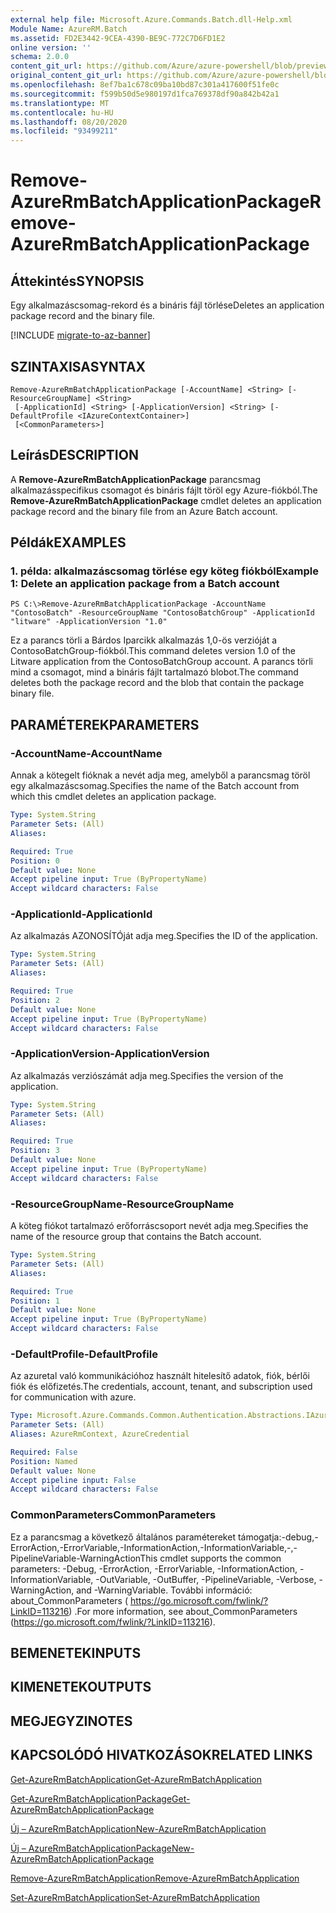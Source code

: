 ```yaml
---
external help file: Microsoft.Azure.Commands.Batch.dll-Help.xml
Module Name: AzureRM.Batch
ms.assetid: FD2E3442-9CEA-4390-BE9C-772C7D6FD1E2
online version: ''
schema: 2.0.0
content_git_url: https://github.com/Azure/azure-powershell/blob/preview/src/ResourceManager/AzureBatch/Commands.Batch/help/Remove-AzureRmBatchApplicationPackage.md
original_content_git_url: https://github.com/Azure/azure-powershell/blob/preview/src/ResourceManager/AzureBatch/Commands.Batch/help/Remove-AzureRmBatchApplicationPackage.md
ms.openlocfilehash: 8ef7ba1c678c09ba10bd87c301a417600f51fe0c
ms.sourcegitcommit: f599b50d5e980197d1fca769378df90a842b42a1
ms.translationtype: MT
ms.contentlocale: hu-HU
ms.lasthandoff: 08/20/2020
ms.locfileid: "93499211"
---
```

# <span data-ttu-id="6d597-101">Remove-AzureRmBatchApplicationPackage</span><span class="sxs-lookup"><span data-stu-id="6d597-101">Remove-AzureRmBatchApplicationPackage</span></span>

## <span data-ttu-id="6d597-102">Áttekintés</span><span class="sxs-lookup"><span data-stu-id="6d597-102">SYNOPSIS</span></span>
<span data-ttu-id="6d597-103">Egy alkalmazáscsomag-rekord és a bináris fájl törlése</span><span class="sxs-lookup"><span data-stu-id="6d597-103">Deletes an application package record and the binary file.</span></span>

[!INCLUDE [migrate-to-az-banner](../../includes/migrate-to-az-banner.md)]

## <span data-ttu-id="6d597-104">SZINTAXISA</span><span class="sxs-lookup"><span data-stu-id="6d597-104">SYNTAX</span></span>

```
Remove-AzureRmBatchApplicationPackage [-AccountName] <String> [-ResourceGroupName] <String>
 [-ApplicationId] <String> [-ApplicationVersion] <String> [-DefaultProfile <IAzureContextContainer>]
 [<CommonParameters>]
```

## <span data-ttu-id="6d597-105">Leírás</span><span class="sxs-lookup"><span data-stu-id="6d597-105">DESCRIPTION</span></span>
<span data-ttu-id="6d597-106">A **Remove-AzureRmBatchApplicationPackage** parancsmag alkalmazásspecifikus csomagot és bináris fájlt töröl egy Azure-fiókból.</span><span class="sxs-lookup"><span data-stu-id="6d597-106">The **Remove-AzureRmBatchApplicationPackage** cmdlet deletes an application package record and the binary file from an Azure Batch account.</span></span>

## <span data-ttu-id="6d597-107">Példák</span><span class="sxs-lookup"><span data-stu-id="6d597-107">EXAMPLES</span></span>

### <span data-ttu-id="6d597-108">1. példa: alkalmazáscsomag törlése egy köteg fiókból</span><span class="sxs-lookup"><span data-stu-id="6d597-108">Example 1: Delete an application package from a Batch account</span></span>
```
PS C:\>Remove-AzureRmBatchApplicationPackage -AccountName "ContosoBatch" -ResourceGroupName "ContosoBatchGroup" -ApplicationId "litware" -ApplicationVersion "1.0"
```

<span data-ttu-id="6d597-109">Ez a parancs törli a Bárdos Iparcikk alkalmazás 1,0-ös verzióját a ContosoBatchGroup-fiókból.</span><span class="sxs-lookup"><span data-stu-id="6d597-109">This command deletes version 1.0 of the Litware application from the ContosoBatchGroup account.</span></span>
<span data-ttu-id="6d597-110">A parancs törli mind a csomagot, mind a bináris fájlt tartalmazó blobot.</span><span class="sxs-lookup"><span data-stu-id="6d597-110">The command deletes both the package record and the blob that contain the package binary file.</span></span>

## <span data-ttu-id="6d597-111">PARAMÉTEREK</span><span class="sxs-lookup"><span data-stu-id="6d597-111">PARAMETERS</span></span>

### <span data-ttu-id="6d597-112">-AccountName</span><span class="sxs-lookup"><span data-stu-id="6d597-112">-AccountName</span></span>
<span data-ttu-id="6d597-113">Annak a kötegelt fióknak a nevét adja meg, amelyből a parancsmag töröl egy alkalmazáscsomag.</span><span class="sxs-lookup"><span data-stu-id="6d597-113">Specifies the name of the Batch account from which this cmdlet deletes an application package.</span></span>

```yaml
Type: System.String
Parameter Sets: (All)
Aliases: 

Required: True
Position: 0
Default value: None
Accept pipeline input: True (ByPropertyName)
Accept wildcard characters: False
```

### <span data-ttu-id="6d597-114">-ApplicationId</span><span class="sxs-lookup"><span data-stu-id="6d597-114">-ApplicationId</span></span>
<span data-ttu-id="6d597-115">Az alkalmazás AZONOSÍTÓját adja meg.</span><span class="sxs-lookup"><span data-stu-id="6d597-115">Specifies the ID of the application.</span></span>

```yaml
Type: System.String
Parameter Sets: (All)
Aliases: 

Required: True
Position: 2
Default value: None
Accept pipeline input: True (ByPropertyName)
Accept wildcard characters: False
```

### <span data-ttu-id="6d597-116">-ApplicationVersion</span><span class="sxs-lookup"><span data-stu-id="6d597-116">-ApplicationVersion</span></span>
<span data-ttu-id="6d597-117">Az alkalmazás verziószámát adja meg.</span><span class="sxs-lookup"><span data-stu-id="6d597-117">Specifies the version of the application.</span></span>

```yaml
Type: System.String
Parameter Sets: (All)
Aliases: 

Required: True
Position: 3
Default value: None
Accept pipeline input: True (ByPropertyName)
Accept wildcard characters: False
```

### <span data-ttu-id="6d597-118">-ResourceGroupName</span><span class="sxs-lookup"><span data-stu-id="6d597-118">-ResourceGroupName</span></span>
<span data-ttu-id="6d597-119">A köteg fiókot tartalmazó erőforráscsoport nevét adja meg.</span><span class="sxs-lookup"><span data-stu-id="6d597-119">Specifies the name of the resource group that contains the Batch account.</span></span>

```yaml
Type: System.String
Parameter Sets: (All)
Aliases: 

Required: True
Position: 1
Default value: None
Accept pipeline input: True (ByPropertyName)
Accept wildcard characters: False
```

### <span data-ttu-id="6d597-120">-DefaultProfile</span><span class="sxs-lookup"><span data-stu-id="6d597-120">-DefaultProfile</span></span>
<span data-ttu-id="6d597-121">Az azuretal való kommunikációhoz használt hitelesítő adatok, fiók, bérlői fiók és előfizetés.</span><span class="sxs-lookup"><span data-stu-id="6d597-121">The credentials, account, tenant, and subscription used for communication with azure.</span></span>

```yaml
Type: Microsoft.Azure.Commands.Common.Authentication.Abstractions.IAzureContextContainer
Parameter Sets: (All)
Aliases: AzureRmContext, AzureCredential

Required: False
Position: Named
Default value: None
Accept pipeline input: False
Accept wildcard characters: False
```

### <span data-ttu-id="6d597-122">CommonParameters</span><span class="sxs-lookup"><span data-stu-id="6d597-122">CommonParameters</span></span>
<span data-ttu-id="6d597-123">Ez a parancsmag a következő általános paramétereket támogatja:-debug,-ErrorAction,-ErrorVariable,-InformationAction,-InformationVariable,-,-PipelineVariable-WarningAction</span><span class="sxs-lookup"><span data-stu-id="6d597-123">This cmdlet supports the common parameters: -Debug, -ErrorAction, -ErrorVariable, -InformationAction, -InformationVariable, -OutVariable, -OutBuffer, -PipelineVariable, -Verbose, -WarningAction, and -WarningVariable.</span></span> <span data-ttu-id="6d597-124">További információ: about_CommonParameters ( https://go.microsoft.com/fwlink/?LinkID=113216) .</span><span class="sxs-lookup"><span data-stu-id="6d597-124">For more information, see about_CommonParameters (https://go.microsoft.com/fwlink/?LinkID=113216).</span></span>

## <span data-ttu-id="6d597-125">BEMENETEK</span><span class="sxs-lookup"><span data-stu-id="6d597-125">INPUTS</span></span>

## <span data-ttu-id="6d597-126">KIMENETEK</span><span class="sxs-lookup"><span data-stu-id="6d597-126">OUTPUTS</span></span>

## <span data-ttu-id="6d597-127">MEGJEGYZI</span><span class="sxs-lookup"><span data-stu-id="6d597-127">NOTES</span></span>

## <span data-ttu-id="6d597-128">KAPCSOLÓDÓ HIVATKOZÁSOK</span><span class="sxs-lookup"><span data-stu-id="6d597-128">RELATED LINKS</span></span>

[<span data-ttu-id="6d597-129">Get-AzureRmBatchApplication</span><span class="sxs-lookup"><span data-stu-id="6d597-129">Get-AzureRmBatchApplication</span></span>](./Get-AzureRmBatchApplication.md)

[<span data-ttu-id="6d597-130">Get-AzureRmBatchApplicationPackage</span><span class="sxs-lookup"><span data-stu-id="6d597-130">Get-AzureRmBatchApplicationPackage</span></span>](./Get-AzureRmBatchApplicationPackage.md)

[<span data-ttu-id="6d597-131">Új – AzureRmBatchApplication</span><span class="sxs-lookup"><span data-stu-id="6d597-131">New-AzureRmBatchApplication</span></span>](./New-AzureRmBatchApplication.md)

[<span data-ttu-id="6d597-132">Új – AzureRmBatchApplicationPackage</span><span class="sxs-lookup"><span data-stu-id="6d597-132">New-AzureRmBatchApplicationPackage</span></span>](./New-AzureRmBatchApplicationPackage.md)

[<span data-ttu-id="6d597-133">Remove-AzureRmBatchApplication</span><span class="sxs-lookup"><span data-stu-id="6d597-133">Remove-AzureRmBatchApplication</span></span>](./Remove-AzureRmBatchApplication.md)

[<span data-ttu-id="6d597-134">Set-AzureRmBatchApplication</span><span class="sxs-lookup"><span data-stu-id="6d597-134">Set-AzureRmBatchApplication</span></span>](./Set-AzureRmBatchApplication.md)


